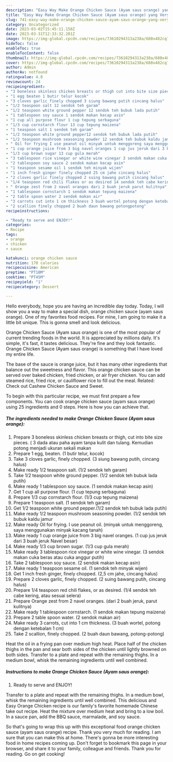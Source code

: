 ```yaml
---
description: "Easy Way Make Orange Chicken Sauce (Ayam saus orange) yang Very Delicious"
title: "Easy Way Make Orange Chicken Sauce (Ayam saus orange) yang Very Delicious"
slug: 741-easy-way-make-orange-chicken-sauce-ayam-saus-orange-yang-very-delicious
category: Uncategorized
date: 2023-03-02T15:45:11.158Z
date: 2023-03-31T12:33:32.201Z
image: https://img-global.cpcdn.com/recipes/73610294313a238a/680x482cq70/orange-chicken-sauce-ayam-saus-orange-foto-resep-utama.jpg
hideToc: false
enableToc: true
enableTocContent: false
thumbnail: https://img-global.cpcdn.com/recipes/73610294313a238a/680x482cq70/orange-chicken-sauce-ayam-saus-orange-foto-resep-utama.jpg
cover: https://img-global.cpcdn.com/recipes/73610294313a238a/680x482cq70/orange-chicken-sauce-ayam-saus-orange-foto-resep-utama.jpg
author: Admin
authorAv: notfound
ratingvalue: 4.8
reviewcount: 24
recipeingredient:
- "3 boneless skinless chicken breasts or thigh cut into bite size pieces  3 dada atau paha ayam tanpa kulit dan tulang Kemudian potong menjadi ukuran sekali makan"
- "1 egg beaten 1 butir telur kocok"
- "3 cloves garlic finely chopped 3 siung bawang putih cincang halus"
- "1/2 teaspoon salt 12 sendok teh garam"
- "1/2 teaspoon white ground pepper 12 sendok teh bubuk lada putih"
- "1 tablespoon soy sauce 1 sendok makan kecap asin"
- "1 cup all purpose flour 1 cup tepung serbaguna"
- "1/3 cup cornstarch flour 13 cup tepung maizena"
- "1 teaspoon salt 1 sendok teh garam"
- "1/2 teaspoon white ground pepper12 sendok teh bubuk lada putih"
- "1/2 teaspoon mushroom seasoning powder 12 sendok teh bubuk kaldu jamur"
- " Oil for frying I use peanut oil minyak untuk menggoreng saya menggunakan minyak kacang tanah"
- "1 cup orange juice from 3 big navel oranges 1 cup jus jeruk dari 3 buah jeruk Navel besar"
- "1/3 cup brown sugar 13 cup gula merah"
- "3 tablespoon rice vinegar or white wine vinegar 3 sendok makan cuka beras atau cuka anggur putih"
- "2 tablespoon soy sauce 2 sendok makan kecap asin"
- "1 teaspoon sesame oil 1 sendok teh minyak wijen"
- "1 inch fresh ginger finely chopped 25 cm jahe cincang halus"
- "2 cloves garlic finely chopped 2 suing bawang putih cincang halus"
- "1/4 teaspoon red chili flakes or as desired 14 sendok teh cabe kering atau sesuai selera"
- " Orange zest from 2 navel oranges dari 2 buah jeruk parut kulitnya"
- "1 tablespoon cornstarch 1 sendok makan tepung maizena"
- "2 table spoon water 2 sendok makan air"
- "3 carrots cut into 1 cm thickness 3 buah wortel potong dengan ketebalan 1 cm"
- "2 scallion finely chopped 2 buah daun bawang potongpotong"
recipeinstructions:

- "Ready to serve and ENJOY!"
categories:
- Recipe
tags:
- orange
- chicken
- sauce

katakunci: orange chicken sauce 
nutrition: 170 calories
recipecuisine: American
preptime: "PT10M"
cooktime: "PT45M"
recipeyield: "1"
recipecategory: Dessert

---
```



Hello everybody, hope you are having an incredible day today. Today, I will show you a way to make a special dish, orange chicken sauce (ayam saus orange). One of my favorites food recipes. For mine, I am going to make it a little bit unique. This is gonna smell and look delicious.

Orange Chicken Sauce (Ayam saus orange) is one of the most popular of current trending foods in the world. It is appreciated by millions daily. It's simple, it's fast, it tastes delicious. They're fine and they look fantastic. Orange Chicken Sauce (Ayam saus orange) is something that I have loved my entire life.

The base of the sauce is orange juice, but it has many other ingredients that balance out the sweetness and flavor. This orange chicken sauce can be served over baked chicken, fried chicken, or air fryer chicken. You can add steamed rice, fried rice, or cauliflower rice to fill out the meal. Related: Check out Cashew Chicken Sauce and Sweet.


To begin with this particular recipe, we must first prepare a few components. You can cook orange chicken sauce (ayam saus orange) using 25 ingredients and 0 steps. Here is how you can achieve that.

<!--inarticleads1-->

##### The ingredients needed to make Orange Chicken Sauce (Ayam saus orange):

1. Prepare 3 boneless skinless chicken breasts or thigh, cut into bite size pieces. ( 3 dada atau paha ayam tanpa kulit dan tulang. Kemudian potong menjadi ukuran sekali makan
1. Prepare 1 egg, beaten. (1 butir telur, kocok)
1. Take 3 cloves garlic, finely chopped. (3 siung bawang putih, cincang halus)
1. Make ready 1/2 teaspoon salt. (1/2 sendok teh garam)
1. Take 1/2 teaspoon white ground pepper. (1/2 sendok teh bubuk lada putih)
1. Make ready 1 tablespoon soy sauce. (1 sendok makan kecap asin)
1. Get 1 cup all purpose flour. (1 cup tepung serbaguna)
1. Prepare 1/3 cup cornstarch flour. (1/3 cup tepung maizena)
1. Prepare 1 teaspoon salt. (1 sendok teh garam)
1. Get 1/2 teaspoon white ground pepper.(1/2 sendok teh bubuk lada putih)
1. Make ready 1/2 teaspoon mushroom seasoning powder. (1/2 sendok teh bubuk kaldu jamur
1. Make ready  Oil for frying. I use peanut oil. (minyak untuk menggoreng, saya menggunakan minyak kacang tanah)
1. Make ready 1 cup orange juice from 3 big navel oranges. (1 cup jus jeruk dari 3 buah jeruk Navel besar)
1. Make ready 1/3 cup brown sugar. (1/3 cup gula merah)
1. Make ready 3 tablespoon rice vinegar or white wine vinegar. (3 sendok makan cuka beras atau cuka anggur putih)
1. Take 2 tablespoon soy sauce. (2 sendok makan kecap asin)
1. Make ready 1 teaspoon sesame oil. (1 sendok teh minyak wijen)
1. Get 1 inch fresh ginger, finely chopped. (2,5 cm jahe, cincang halus)
1. Prepare 2 cloves garlic, finely chopped. (2 suing bawang putih, cincang halus)
1. Prepare 1/4 teaspoon red chili flakes, or as desired. (1/4 sendok teh cabe kering, atau sesuai selera)
1. Prepare  Orange zest from 2 navel oranges. (dari 2 buah jeruk, parut kulitnya)
1. Make ready 1 tablespoon cornstarch. (1 sendok makan tepung maizena)
1. Prepare 2 table spoon water. (2 sendok makan air)
1. Make ready 3 carrots, cut into 1 cm thickness. (3 buah wortel, potong dengan ketebalan 1 cm)
1. Take 2 scallion, finely chopped. (2 buah daun bawang, potong-potong)


Heat the oil in a frying pan over medium high heat. Place half of the chicken thighs in the pan and sear both sides of the chicken until lightly browned on both sides. Transfer to a plate and repeat with the remaining thighs. In a medium bowl, whisk the remaining ingredients until well combined. 

<!--inarticleads2-->

##### Instructions to make Orange Chicken Sauce (Ayam saus orange):


1. Ready to serve and ENJOY!

Transfer to a plate and repeat with the remaining thighs. In a medium bowl, whisk the remaining ingredients until well combined. This delicious and Easy Orange Chicken recipe is our family&#39;s favorite homemade Chinese take out recipe. Heat the mixture over medium heat and bring to a low boil. In a sauce pan, add the BBQ sauce, marmalade, and soy sauce. 

So that's going to wrap this up with this exceptional food orange chicken sauce (ayam saus orange) recipe. Thank you very much for reading. I am sure that you can make this at home. There's gonna be more interesting food in home recipes coming up. Don't forget to bookmark this page in your browser, and share it to your family, colleague and friends. Thank you for reading. Go on get cooking!
